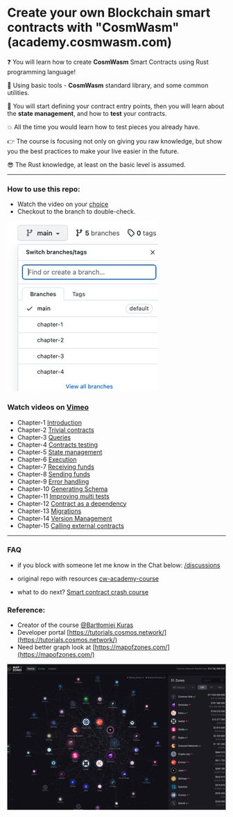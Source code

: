 # Create your own Blockchain smart contracts with "CosmWasm" (academy.cosmwasm.com)

❓ You will learn how to create **CosmWasm** Smart Contracts using Rust programming language! 

🤘 Using basic tools - **CosmWasm** standard library, and some common utilities. 

💅 You will start defining your contract entry points, then you will learn about the **state management**, and how to **test** your contracts. 

💥 All the time you would learn how to test pieces you already have. 

👉 The course is focusing not only on giving you raw knowledge, but show you the best practices to make your live easier in the future. 

😎 The Rust knowledge, at least on the basic level is assumed.

-------

### How to use this repo:
- Watch the video on your [choice](https://github.com/Ebazhanov/cosmwasm-blockchain-smart-contract#watch-videos-on-vimeo)
- Checkout to the branch to double-check.

![branches](branches.png)

### Watch videos on [Vimeo](https://vimeo.com/user109497220)  
- Chapter-1 [Introduction](https://vimeo.com/user109497220)
- Chapter-2 [Trivial contracts](https://vimeo.com/731363909)
- Chapter-3 [Queries](https://vimeo.com/731369199)
- Chapter-4 [Contracts testing](https://vimeo.com/731375149)
- Chapter-5 [State management](https://vimeo.com/user109497220)
- Chapter-6 [Execution](https://vimeo.com/user109497220)
- Chapter-7 [Receiving funds](https://vimeo.com/user109497220)
- Chapter-8  [Sending funds](https://vimeo.com/user109497220)
- Chapter-9  [Error handling](https://vimeo.com/user109497220)
- Chapter-10 [Generating Schema](https://vimeo.com/user109497220)
- Chapter-11 [Improving multi tests](https://vimeo.com/user109497220)
- Chapter-12 [Contract as a dependency](https://vimeo.com/user109497220)
- Chapter-13 [Migrations](https://vimeo.com/user109497220)
- Chapter-14 [Version Management](https://vimeo.com/user109497220)
- Chapter-15 [Calling external contracts](https://vimeo.com/user109497220)

-------

### FAQ
- if you block with someone let me know in the Chat below:
[/discussions](https://github.com/Ebazhanov/academy.cosmwasm.com/discussions)

- original repo with resources
[cw-academy-course](https://github.com/CosmWasm/cw-academy-course)

- what to do next? [Smart contract crash course](https://vimeo.com/user109497220)


### Reference:
- Creator of the course [@Bartłomiej Kuras](https://github.com/hashedone)
- Developer portal
[https://tutorials.cosmos.network/](https://tutorials.cosmos.network/)
- Need better graph look at 
[https://mapofzones.com/](https://mapofzones.com/)

![map](map_of_zones.png)
